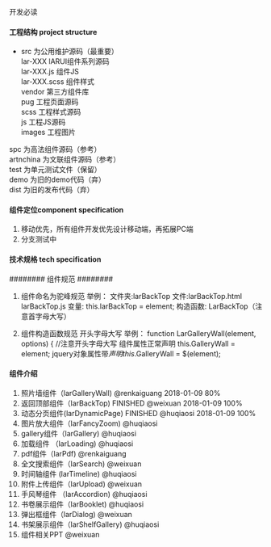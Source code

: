 开发必读

#### 工程结构 project structure
* src 为公用维护源码（最重要）  
    lar-XXX lARUI组件系列源码  
       lar-XXX.js 组件JS  
       lar-XXX.scss 组件样式  
    vendor 第三方组件库  
    pug 工程页面源码  
    scss 工程样式源码  
    js 工程JS源码  
    images 工程图片  

spc 为高法组件源码（参考）  
artnchina 为文联组件源码（参考）  
test 为单元测试文件（保留）  
demo 为旧的demo代码（弃）  
dist 为旧的发布代码（弃）  

#### 组件定位component specification
1. 移动优先，所有组件开发优先设计移动端，再拓展PC端
2. 分支测试中

#### 技术规格 tech specification
######## 组件规范 ########
1. 组件命名为驼峰规范
举例：
文件夹:larBackTop
文件:larBackTop.html larBackTop.js
变量: this.larBackTop = element;
构造函数: LarBackTop（注意首字母大写）

2. 组件构造函数规范
开头字母大写
举例：
function LarGalleryWall(element, options) {  //注意开头字母大写
组件属性正常声明
this.GalleryWall = element;
jquery对象属性带$声明
this.$GalleryWall = $(element);

#### 组件介绍
1. 照片墙组件（larGalleryWall) @renkaiguang
   2018-01-09  80%
2. 返回顶部组件（larBackTop) FINISHED @weixuan
   2018-01-09  100%
3. 动态分页组件(larDynamicPage) FINISHED @huqiaosi
   2018-01-09  100%
4. 图片放大组件（larFancyZoom) @huqiaosi
5. gallery组件（larGallery) @huqiaosi
6. 加载组件 （larLoading) @huqiaosi
7. pdf组件（larPdf) @renkaiguang
8. 全文搜索组件（larSearch) @weixuan
9. 时间轴组件 (larTimeline) @huqiaosi
10. 附件上传组件（larUpload) @weixuan
11. 手风琴组件 （larAccordion) @huqiaosi
12. 书卷展示组件（larBooklet) @huqiaosi
13. 弹出框组件（larDialog) @weixuan
14. 书架展示组件（larShelfGallery) @huqiaosi
15. 组件相关PPT @weixuan
